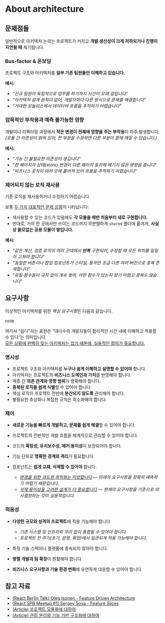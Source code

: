 # About architecture

## 문제점들[​](#문제점들 "해당 헤딩으로 이동")

일반적으로 아키텍처 논의는 프로젝트가 커지고 **개발 생산성이 크게 저하되거나 진행이 지연될 때** 제기됩니다.

### Bus-factor & 온보딩[​](#bus-factor--온보딩 "해당 헤딩으로 이동")

프로젝트 구조와 아키텍처를 **일부 기존 팀원들만 이해하고 있습니다.**

**예시:**

* *"신규 팀원이 독립적으로 업무를 하기까지 시간이 오래 걸립니다"*
* *"아키텍처 설계 원칙이 없어, 개발자마다 다른 방식으로 문제를 해결합니다"*
* *"거대한 모놀리스에서 데이터와 흐름을 추적하기 어렵습니다"*

### 암묵적인 부작용과 예측 불가능한 영향[​](#암묵적인-부작용과-예측-불가능한-영향 "해당 헤딩으로 이동")

개발이나 리팩터링 과정에서 **작은 변경이 전체에 영향을 주는 부작용**이 자주 발생합니다.<br />*(모듈 간 의존성이 얽혀 있어, 한 부분을 수정하면 다른 부분이 함께 깨질 수 있습니다.)*

**예시:**

* *"기능 간 불필요한 의존성이 생깁니다"*
* *"한 페이지의 상태(store) 변경이 다른 페이지 동작에 예기치 않은 영향을 줍니다"*
* *"비즈니스 로직이 여러 곳에 흩어져 있어 흐름을 추적하기 어렵습니다"*

### 제어되지 않는 로직 재사용[​](#제어되지-않는-로직-재사용 "해당 헤딩으로 이동")

기존 로직을 재사용하거나 수정하기 어렵습니다.

보통 [두 가지 대표적인 문제 상황](https://github.com/feature-sliced/documentation/discussions/14)이 나타납니다:

* 재사용할 수 있는 코드가 있음에도 **각 모듈을 매번 처음부터 새로 구현합니다.**
* 반대로, 거의 한 곳에서만 쓰이는 코드까지 무분별하게 `shared` 폴더에 옮겨져, **사실상 쓸모없는 공용 모듈이 쌓입니다.**

**예시:**

* *"같은 계산, 검증 로직이 여러 군데에서 **반복** 구현되어, 수정할 때 모든 위치를 일일이 고쳐야 합니다"*
* *"동일한 버튼이나 팝업 컴포넌트가 스타일, 동작만 조금 다른 여러 버전으로 중복 존재합니다"*
* *"유틸 함수들이 규칙 없이 계속 쌓여, 어떤 함수가 있는지 찾기 어렵고 중복도 많습니다"*

## 요구사항[​](#요구사항 "해당 헤딩으로 이동")

이상적인 아키텍처를 위한 *핵심 요구사항*은 다음과 같습니다.

note

여기서 "쉽다"라는 표현은 "대다수의 개발자들이 합리적인 시간 내에 이해하고 적용할 수 있다"는 의미입니다.<br />[모든 상황에 완벽히 맞는 아키텍처는 없기 때문에, 실용적인 합의가 중요합니다.](/documentation/kr/docs/about/mission.md#limitations)

### 명시성[​](#명시성 "해당 헤딩으로 이동")

* 프로젝트 구조와 아키텍처를 **누구나 쉽게 이해하고 설명할 수 있어야** 합니다.
* 아키텍처는 프로젝트의 **비즈니스 도메인과 가치**를 반영해야 합니다.
* 계층 간 **의존 관계와 영향 범위**가 명확해야 합니다.
* **중복된 로직을 쉽게 식별**할 수 있어야 합니다.
* 핵심 로직이 프로젝트 전반에 **분산되지 않도록** 관리해야 합니다.
* 불필요한 추상화나 복잡한 규칙은 최소화해야 합니다.

### 제어[​](#제어 "해당 헤딩으로 이동")

* **새로운 기능을 빠르게 개발하고, 문제를 쉽게 해결**할 수 있어야 합니다.

* 프로젝트의 전반적인 개발 흐름을 체계적으로 관리할 수 있어야 합니다.

* 코드의 **확장성, 유지보수성, 제거 용이성**이 보장되어야 합니다.

* 기능 단위로 **명확한 경계와 격리**가 필요합니다.

* 컴포넌트는 **쉽게 교체, 삭제할 수 있어야** 합니다.

  <!-- -->

  * *[변경을 위한 과도한 최적화는 지양합니다](https://youtu.be/BWAeYuWFHhs?t=1631) — 미래의 요구사항을 정확히 예측하기 어렵기 때문입니다.*
  * *[삭제 용이성을 고려한 설계가 더 중요합니다](https://youtu.be/BWAeYuWFHhs?t=1666) — 현재의 요구사항을 기준으로 의사결정하는 것이 실용적입니다.*

### 적응성[​](#적응성 "해당 헤딩으로 이동")

* **다양한 규모와 성격의 프로젝트**에 적용 가능해야 합니다.

  <!-- -->

  * *기존 시스템 및 인프라와 무리 없이 통합될 수 있어야 합니다.*
  * *프로젝트 전 주기(초기, 운영, 확장)에서 일관되게 적용 가능해야 합니다.*

* 특정 기술 스택이나 플랫폼에 종속되지 않아야 합니다.

* **병렬 개발과 팀 확장**이 원활해야 합니다.

* **비즈니스 요구사항과 기술 환경 변화**에 유연하게 대응할 수 있어야 합니다.

## 참고 자료[​](#참고-자료 "해당 헤딩으로 이동")

* [(React Berlin Talk) Oleg Isonen - Feature Driven Architecture](https://youtu.be/BWAeYuWFHhs)
* [(React SPB Meetup #1) Sergey Sova - Feature Slices](https://t.me/feature_slices)
* [(Article) 프로젝트 모듈화에 대하여](https://alexmngn.medium.com/why-react-developers-should-modularize-their-applications-d26d381854c1)
* [(Article) 관점 분리와 기능 기반 구조화에 대하여](https://ryanlanciaux.com/blog/2017/08/20/a-feature-based-approach-to-react-development/)
